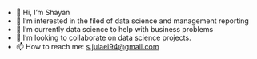 - 👋 Hi, I’m Shayan
- 👀 I’m interested in the filed of data science and management reporting
- 🌱 I’m currently data science to help with business problems
- 💞️ I’m looking to collaborate on data science projects.
- 📫 How to reach me: s.julaei94@gmail.com

<!---
ShayanJul/ShayanJul is a ✨ special ✨ repository because its `README.md` (this file) appears on your GitHub profile.
You can click the Preview link to take a look at your changes.
--->
